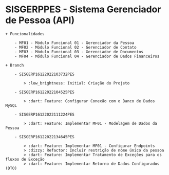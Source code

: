 # SISGERPPES - Sistema Gerenciador de Pessoa (API)

	+ Funcionalidades

		- MF01 - Módulo Funcional 01 - Gerenciador da Pessoa
		- MF02 - Módulo Funcional 02 - Gerenciador de Contato
		- MF03 - Módulo Funcional 03 - Gerenciador de Documentos
		- MF04 - Módulo Funcional 04 - Gerenciador de Dados Financeiros

	+ Branch

		- SISGERP16122022103732PES

			> :low_brightness: Initial: Criação do Projeto
			
		- SISGERP16122022104525PES

			> :dart: Feature: Configurar Conexão com o Banco de Dados MySQL
			
		- SISGERP16122022111224PES

			> :dart: Feature: Implementar MF01 - Modelagem de Dados da Pessoa

        - SISGERP16122022134645PES

  		    > :dart: Feature: Implementar MF01 - Configurar Endpoints
            > :dizzy: Refactor: Incluir restrição de nome único da pessoa
            > :dart: Feature: Implementar Tratamento de Exceções para os fluxos de Exceção
            > :dart: Feature: Implementar Retorno de Dados Configurados (DTO)
